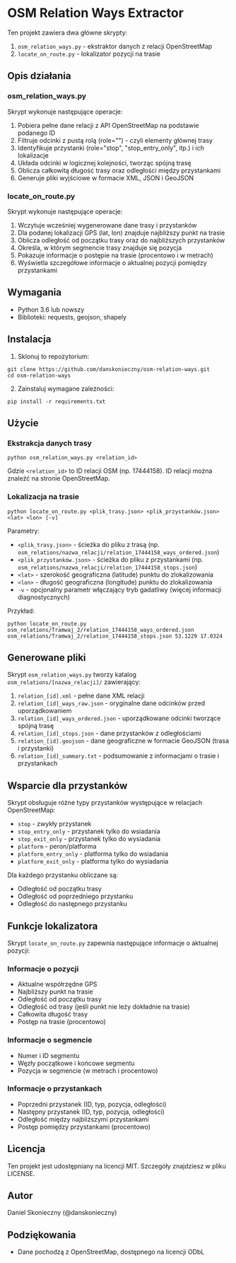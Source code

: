 # OSM Relation Ways Extractor

Ten projekt zawiera dwa główne skrypty:

1. `osm_relation_ways.py` - ekstraktor danych z relacji OpenStreetMap
2. `locate_on_route.py` - lokalizator pozycji na trasie

## Opis działania

### osm_relation_ways.py

Skrypt wykonuje następujące operacje:

1. Pobiera pełne dane relacji z API OpenStreetMap na podstawie podanego ID
2. Filtruje odcinki z pustą rolą (role="") - czyli elementy głównej trasy
3. Identyfikuje przystanki (role="stop", "stop_entry_only", itp.) i ich lokalizacje
4. Układa odcinki w logicznej kolejności, tworząc spójną trasę
5. Oblicza całkowitą długość trasy oraz odległości między przystankami
6. Generuje pliki wyjściowe w formacie XML, JSON i GeoJSON

### locate_on_route.py

Skrypt wykonuje następujące operacje:

1. Wczytuje wcześniej wygenerowane dane trasy i przystanków
2. Dla podanej lokalizacji GPS (lat, lon) znajduje najbliższy punkt na trasie
3. Oblicza odległość od początku trasy oraz do najbliższych przystanków
4. Określa, w którym segmencie trasy znajduje się pozycja
5. Pokazuje informacje o postępie na trasie (procentowo i w metrach)
6. Wyświetla szczegółowe informacje o aktualnej pozycji pomiędzy przystankami

## Wymagania

-   Python 3.6 lub nowszy
-   Biblioteki: requests, geojson, shapely

## Instalacja

1. Sklonuj to repozytorium:

```
git clone https://github.com/danskonieczny/osm-relation-ways.git
cd osm-relation-ways
```

2. Zainstaluj wymagane zależności:

```
pip install -r requirements.txt
```

## Użycie

### Ekstrakcja danych trasy

```
python osm_relation_ways.py <relation_id>
```

Gdzie `<relation_id>` to ID relacji OSM (np. 17444158). ID relacji można znaleźć na stronie OpenStreetMap.

### Lokalizacja na trasie

```
python locate_on_route.py <plik_trasy.json> <plik_przystanków.json> <lat> <lon> [-v]
```

Parametry:

-   `<plik_trasy.json>` - ścieżka do pliku z trasą (np. `osm_relations/nazwa_relacji/relation_17444158_ways_ordered.json`)
-   `<plik_przystanków.json>` - ścieżka do pliku z przystankami (np. `osm_relations/nazwa_relacji/relation_17444158_stops.json`)
-   `<lat>` - szerokość geograficzna (latitude) punktu do zlokalizowania
-   `<lon>` - długość geograficzna (longitude) punktu do zlokalizowania
-   `-v` - opcjonalny parametr włączający tryb gadatliwy (więcej informacji diagnostycznych)

Przykład:

```
python locate_on_route.py osm_relations/Tramwaj_2/relation_17444158_ways_ordered.json osm_relations/Tramwaj_2/relation_17444158_stops.json 53.1229 17.0324
```

## Generowane pliki

Skrypt `osm_relation_ways.py` tworzy katalog `osm_relations/[nazwa_relacji]/` zawierający:

1. `relation_[id].xml` - pełne dane XML relacji
2. `relation_[id]_ways_raw.json` - oryginalne dane odcinków przed uporządkowaniem
3. `relation_[id]_ways_ordered.json` - uporządkowane odcinki tworzące spójną trasę
4. `relation_[id]_stops.json` - dane przystanków z odległościami
5. `relation_[id].geojson` - dane geograficzne w formacie GeoJSON (trasa i przystanki)
6. `relation_[id]_summary.txt` - podsumowanie z informacjami o trasie i przystankach

## Wsparcie dla przystanków

Skrypt obsługuje różne typy przystanków występujące w relacjach OpenStreetMap:

-   `stop` - zwykły przystanek
-   `stop_entry_only` - przystanek tylko do wsiadania
-   `stop_exit_only` - przystanek tylko do wysiadania
-   `platform` - peron/platforma
-   `platform_entry_only` - platforma tylko do wsiadania
-   `platform_exit_only` - platforma tylko do wysiadania

Dla każdego przystanku obliczane są:

-   Odległość od początku trasy
-   Odległość od poprzedniego przystanku
-   Odległość do następnego przystanku

## Funkcje lokalizatora

Skrypt `locate_on_route.py` zapewnia następujące informacje o aktualnej pozycji:

### Informacje o pozycji

-   Aktualne współrzędne GPS
-   Najbliższy punkt na trasie
-   Odległość od początku trasy
-   Odległość od trasy (jeśli punkt nie leży dokładnie na trasie)
-   Całkowita długość trasy
-   Postęp na trasie (procentowo)

### Informacje o segmencie

-   Numer i ID segmentu
-   Węzły początkowe i końcowe segmentu
-   Pozycja w segmencie (w metrach i procentowo)

### Informacje o przystankach

-   Poprzedni przystanek (ID, typ, pozycja, odległości)
-   Następny przystanek (ID, typ, pozycja, odległości)
-   Odległość między najbliższymi przystankami
-   Postęp pomiędzy przystankami (procentowo)

## Licencja

Ten projekt jest udostępniany na licencji MIT. Szczegóły znajdziesz w pliku LICENSE.

## Autor

Daniel Skonieczny (@danskonieczny)

## Podziękowania

-   Dane pochodzą z OpenStreetMap, dostępnego na licencji ODbL
